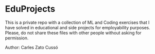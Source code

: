 # EduProjects
This is a private repo with a collection of ML and Coding exercises that I have solved in educational and side projects for employability purposes. Please, do not share these files with other people without asking for permission.

Author: Carles Zato Cussó
